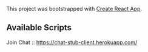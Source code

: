 This project was bootstrapped with [Create React App](https://github.com/facebook/create-react-app).

## Available Scripts

Join Chat :: https://chat-stub-client.herokuapp.com/
